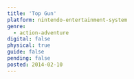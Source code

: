 ```yaml
---
title: 'Top Gun'
platform: nintendo-entertainment-system
genre:
  - action-adventure
digital: false
physical: true
guide: false
pending: false
posted: 2014-02-10
---
```

